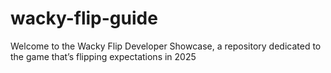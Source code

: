 # wacky-flip-guide
Welcome to the Wacky Flip Developer Showcase, a repository dedicated to the game that’s flipping expectations in 2025
